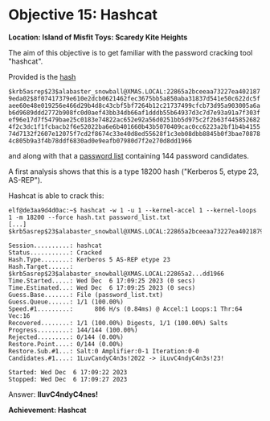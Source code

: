 # Objective 15: Hashcat
**Location: Island of Misfit Toys: Scaredy Kite Heights**

The aim of this objective is to get familiar with the password cracking tool "hashcat".

Provided is the [hash](hash.txt)

`$krb5asrep$23$alabaster_snowball@XMAS.LOCAL:22865a2bceeaa73227ea4021879eda02$8f07417379e610e2dcb0621462fec3675bb5a850aba31837d541e50c622dc5faee60e48e019256e466d29b4d8c43cbf5bf7264b12c21737499cfcb73d95a903005a6ab6d9689ddd2772b908fc0d0aef43bb34db66af1dddb55b64937d3c7d7e93a91a7f303fef96e17d7f5479bae25c0183e74822ac652e92a56d0251bb5d975c2f2b63f4458526824f2c3dc1f1fcbacb2f6e52022ba6e6b401660b43b5070409cac0cc6223a2bf1b4b415574d7132f2607e12075f7cd2f8674c33e40d8ed55628f1c3eb08dbb8845b0f3bae708784c805b9a3f4b78ddf6830ad0e9eafb07980d7f2e270d8dd1966`

and along with that a [password list](password_list.txt) containing 144 password candidates.

A first analysis shows that this is a type 18200 hash ("Kerberos 5, etype 23, AS-REP").

Hashcat is able to crack this:
```
elf@de3aa9d4d0ac:~$ hashcat -w 1 -u 1 --kernel-accel 1 --kernel-loops 1 -m 18200 --force hash.txt password_list.txt 
[...]
$krb5asrep$23$alabaster_snowball@XMAS.LOCAL:22865a2bceeaa73227ea4021879eda02$8f07417379e610e2dcb0621462fec3675bb5a850aba31837d541e50c622dc5faee60e48e019256e466d29b4d8c43cbf5bf7264b12c21737499cfcb73d95a903005a6ab6d9689ddd2772b908fc0d0aef43bb34db66af1dddb55b64937d3c7d7e93a91a7f303fef96e17d7f5479bae25c0183e74822ac652e92a56d0251bb5d975c2f2b63f4458526824f2c3dc1f1fcbacb2f6e52022ba6e6b401660b43b5070409cac0cc6223a2bf1b4b415574d7132f2607e12075f7cd2f8674c33e40d8ed55628f1c3eb08dbb8845b0f3bae708784c805b9a3f4b78ddf6830ad0e9eafb07980d7f2e270d8dd1966:IluvC4ndyC4nes!
                                                 
Session..........: hashcat
Status...........: Cracked
Hash.Type........: Kerberos 5 AS-REP etype 23
Hash.Target......: $krb5asrep$23$alabaster_snowball@XMAS.LOCAL:22865a2...dd1966
Time.Started.....: Wed Dec  6 17:09:25 2023 (0 secs)
Time.Estimated...: Wed Dec  6 17:09:25 2023 (0 secs)
Guess.Base.......: File (password_list.txt)
Guess.Queue......: 1/1 (100.00%)
Speed.#1.........:      806 H/s (0.84ms) @ Accel:1 Loops:1 Thr:64 Vec:16
Recovered........: 1/1 (100.00%) Digests, 1/1 (100.00%) Salts
Progress.........: 144/144 (100.00%)
Rejected.........: 0/144 (0.00%)
Restore.Point....: 0/144 (0.00%)
Restore.Sub.#1...: Salt:0 Amplifier:0-1 Iteration:0-0
Candidates.#1....: 1LuvCandyC4n3s!2022 -> iLuvC4ndyC4n3s!23!

Started: Wed Dec  6 17:09:22 2023
Stopped: Wed Dec  6 17:09:27 2023
```

Answer: **IluvC4ndyC4nes!**

**Achievement: Hashcat**
<!--stackedit_data:
eyJoaXN0b3J5IjpbLTIwNzE3MjgzNTcsLTE0MTM2OTI0MSwtMj
A5OTc0MTE0NiwtNzgwOTkwOTI1LDE1NzkxMDU5NjAsLTIwMTAx
OTI2M119
-->